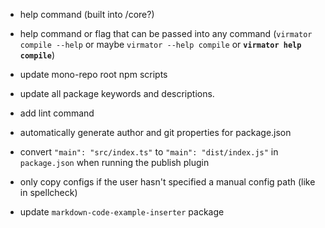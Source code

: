 -   help command (built into /core?)
-   help command or flag that can be passed into any command (`virmator compile --help` or maybe `virmator --help compile` or **`virmator help compile`**)
-   update mono-repo root npm scripts
-   update all package keywords and descriptions.
-   add lint command
-   automatically generate author and git properties for package.json
-   convert `"main": "src/index.ts"` to `"main": "dist/index.js"` in `package.json` when running the publish plugin
-   only copy configs if the user hasn't specified a manual config path (like in spellcheck)

-   update `markdown-code-example-inserter` package
